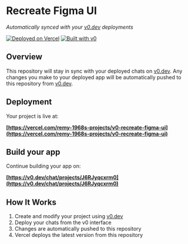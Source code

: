 # Recreate Figma UI

*Automatically synced with your [v0.dev](https://v0.dev) deployments*

[![Deployed on Vercel](https://img.shields.io/badge/Deployed%20on-Vercel-black?style=for-the-badge&logo=vercel)](https://vercel.com/remy-1968s-projects/v0-recreate-figma-ui)
[![Built with v0](https://img.shields.io/badge/Built%20with-v0.dev-black?style=for-the-badge)](https://v0.dev/chat/projects/J6RJyqcxrm0)

## Overview

This repository will stay in sync with your deployed chats on [v0.dev](https://v0.dev).
Any changes you make to your deployed app will be automatically pushed to this repository from [v0.dev](https://v0.dev).

## Deployment

Your project is live at:

**[https://vercel.com/remy-1968s-projects/v0-recreate-figma-ui](https://vercel.com/remy-1968s-projects/v0-recreate-figma-ui)**

## Build your app

Continue building your app on:

**[https://v0.dev/chat/projects/J6RJyqcxrm0](https://v0.dev/chat/projects/J6RJyqcxrm0)**

## How It Works

1. Create and modify your project using [v0.dev](https://v0.dev)
2. Deploy your chats from the v0 interface
3. Changes are automatically pushed to this repository
4. Vercel deploys the latest version from this repository
